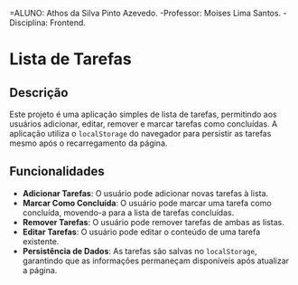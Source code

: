 
  =ALUNO: Athos da Silva Pinto Azevedo.
  -Professor: Moises Lima Santos.
  -Disciplina: Frontend.
#
# Lista de Tarefas

## Descrição

Este projeto é uma aplicação simples de lista de tarefas, permitindo aos usuários adicionar, editar, remover e marcar tarefas como concluídas. A aplicação utiliza o `localStorage` do navegador para persistir as tarefas mesmo após o recarregamento da página.

## Funcionalidades

- **Adicionar Tarefas**: O usuário pode adicionar novas tarefas à lista.
- **Marcar Como Concluída**: O usuário pode marcar uma tarefa como concluída, movendo-a para a lista de tarefas concluídas.
- **Remover Tarefas**: O usuário pode remover tarefas de ambas as listas.
- **Editar Tarefas**: O usuário pode editar o conteúdo de uma tarefa existente.
- **Persistência de Dados**: As tarefas são salvas no `localStorage`, garantindo que as informações permaneçam disponíveis após atualizar a página.

